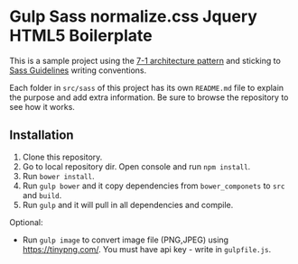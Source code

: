 # Gulp Sass normalize.css Jquery HTML5 Boilerplate 

This is a sample project using the [7-1 architecture pattern](http://sass-guidelin.es/#architecture) and sticking to [Sass Guidelines](http://sass-guidelin.es) writing conventions.

Each folder in `src/sass` of this project has its own `README.md` file to explain the purpose and add extra information. Be sure to browse the repository to see how it works.

## Installation

1. Clone this repository.
2. Go to local repository dir. Open console and run `npm install`.
3. Run `bower install`.
4. Run `gulp bower` and it copy dependencies from `bower_componets` to `src` and `build`.
5. Run `gulp` and it will pull in all dependencies and compile.

Optional:
- Run `gulp image` to convert image file (PNG,JPEG) using https://tinypng.com/. You must have api key - write in `gulpfile.js`.